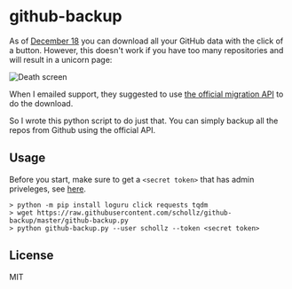 # github-backup

As of [December 18](https://github.blog/2018-12-19-download-your-data/) you can download all your GitHub data with the click of a button. However, this doesn't work if you have too many repositories and will result in a unicorn page:

![Death screen](https://user-images.githubusercontent.com/6550035/90820186-d52b6300-e2e5-11ea-9849-f06dc3377154.png)

When I emailed support, they suggested to use [the official migration API](https://docs.github.com/en/rest/reference/migrations) to do the download.

So I wrote this python script to do just that. You can simply backup all the repos from Github using the official API.

## Usage

Before you start, make sure to get a `<secret token>` that has admin priveleges, see [here](https://docs.github.com/en/github/authenticating-to-github/creating-a-personal-access-token).

```
> python -m pip install loguru click requests tqdm
> wget https://raw.githubusercontent.com/schollz/github-backup/master/github-backup.py
> python github-backup.py --user schollz --token <secret token>
```


## License

MIT